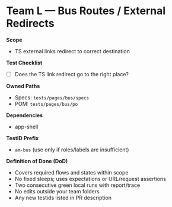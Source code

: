 # Team L — Bus Routes / External Redirects

**Scope**

- TS external links redirect to correct destination

**Test Checklist**

- [ ] Does the TS link redirect go to the right place?

**Owned Paths**

- Specs: `tests/pages/bus/specs`
- POM: `tests/pages/bus/po`

**Dependencies**

- app-shell

**TestID Prefix**

- `am-bus` (use only if roles/labels are insufficient)

**Definition of Done (DoD)**

- Covers required flows and states within scope
- No fixed sleeps; uses expectations or URL/request assertions
- Two consecutive green local runs with report/trace
- No edits outside your team folders
- Any new testids listed in PR description
